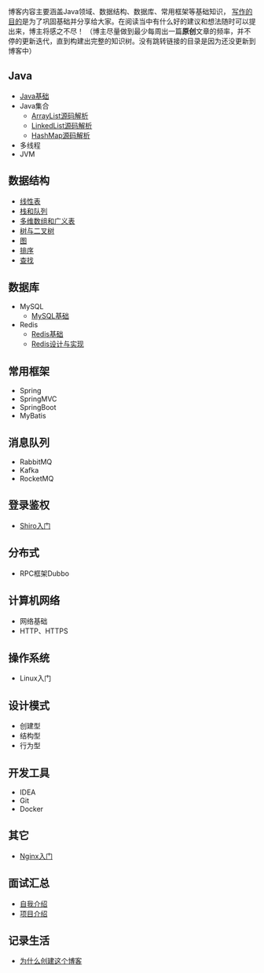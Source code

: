 博客内容主要涵盖Java领域、数据结构、数据库、常用框架等基础知识，
[写作的目的](https://github.com/qq1371189713/Builder_Walle/blob/master/record_life/%E4%B8%BA%E4%BB%80%E4%B9%88%E5%88%9B%E5%BB%BA%E8%BF%99%E4%B8%AA%E5%8D%9A%E5%AE%A2.md)是为了巩固基础并分享给大家。在阅读当中有什么好的建议和想法随时可以提出来，博主将感之不尽！
（博主尽量做到最少每周出一篇**原创**文章的频率，并不停的更新迭代，直到构建出完整的知识树。没有跳转链接的目录是因为还没更新到博客中）
## Java

- [Java基础](https://github.com/qq1371189713/Builder_Walle/blob/master/Java/Java%E5%9F%BA%E7%A1%80.md)
- Java集合
    - [ArrayList源码解析](https://github.com/Walle-Factory/Builder_Walle/blob/master/Java/ArrayList.md)
    - [LinkedList源码解析](https://github.com/Walle-Factory/Builder_Walle/blob/master/Java/LinkedList.md)
    - [HashMap源码解析](https://github.com/Walle-Factory/Builder_Walle/blob/master/Java/HashMap.md)
- 多线程
- JVM


## 数据结构 

- [线性表](https://github.com/Walle-Factory/Builder_Walle/blob/master/data_structure/%E7%BA%BF%E6%80%A7%E8%A1%A8.md)
- [栈和队列](https://github.com/Walle-Factory/Builder_Walle/blob/master/data_structure/%E6%A0%88%E4%B8%8E%E9%98%9F%E5%88%97.md)
- [多维数组和广义表](https://github.com/Walle-Factory/Builder_Walle/blob/master/data_structure/%E5%A4%9A%E7%BB%B4%E6%95%B0%E7%BB%84%E4%B8%8E%E5%B9%BF%E4%B9%89%E8%A1%A8.md)
- [树与二叉树](https://github.com/Walle-Factory/Builder_Walle/blob/master/data_structure/%E6%A0%91%E4%B8%8E%E4%BA%8C%E5%8F%89%E6%A0%91.md)
- [图](https://github.com/Walle-Factory/Builder_Walle/blob/master/data_structure/%E5%9B%BE.md)
- [排序](https://github.com/Walle-Factory/Builder_Walle/blob/master/data_structure/%E6%8E%92%E5%BA%8F.md)
- [查找](https://github.com/Walle-Factory/Builder_Walle/blob/master/data_structure/%E6%9F%A5%E6%89%BE.md)

## 数据库

- MySQL
  - [MySQL基础](https://github.com/qq1371189713/Builder_Walle/blob/master/database/mysql.md)
- Redis
  - [Redis基础](https://github.com/qq1371189713/Builder_Walle/blob/master/database/redis%E5%9F%BA%E7%A1%80.md)
  - [Redis设计与实现](https://github.com/qq1371189713/Builder_Walle/blob/master/database/redis%E8%AE%BE%E8%AE%A1%E4%B8%8E%E5%AE%9E%E7%8E%B0.md)


## 常用框架

- Spring
- SpringMVC
- SpringBoot
- MyBatis


## 消息队列

- RabbitMQ
- Kafka
- RocketMQ


## 登录鉴权

- [Shiro入门](https://github.com/qq1371189713/Builder_Walle/tree/master/authentication/Shiro基础概念.md)


## 分布式

- RPC框架Dubbo

## 计算机网络

- 网络基础
- HTTP、HTTPS

## 操作系统

- Linux入门

## 设计模式

- 创建型
- 结构型
- 行为型

## 开发工具

- IDEA
- Git
- Docker

## 其它

- [Nginx入门](https://github.com/qq1371189713/Builder_Walle/blob/master/other/nginx.md)

## 面试汇总

- [自我介绍](https://github.com/qq1371189713/Builder_Walle/blob/master/interviewing_skills/%E8%87%AA%E6%88%91%E4%BB%8B%E7%BB%8D.md)
- [项目介绍](https://github.com/qq1371189713/Builder_Walle/blob/master/interviewing_skills/%E9%A1%B9%E7%9B%AE%E4%BB%8B%E7%BB%8D.md)


## 记录生活
- [为什么创建这个博客](https://github.com/qq1371189713/Builder_Walle/blob/master/record_life/%E4%B8%BA%E4%BB%80%E4%B9%88%E5%88%9B%E5%BB%BA%E8%BF%99%E4%B8%AA%E5%8D%9A%E5%AE%A2.md)